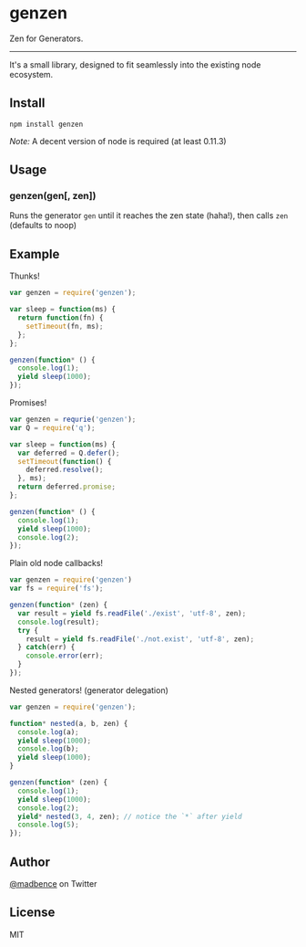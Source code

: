 # genzen

Zen for Generators.

---

It's a small library, designed to fit seamlessly into the existing node ecosystem.

## Install

```
npm install genzen
```

*Note:* A decent version of node is required (at least 0.11.3)

## Usage

### genzen(gen[, zen])

Runs the generator `gen` until it reaches the zen state (haha!), then calls `zen`
(defaults to noop)

## Example

Thunks!

```js
var genzen = require('genzen');

var sleep = function(ms) {
  return function(fn) {
    setTimeout(fn, ms);
  };
};

genzen(function* () {
  console.log(1);
  yield sleep(1000);
});
```

Promises!

```js
var genzen = requrie('genzen');
var Q = require('q');

var sleep = function(ms) {
  var deferred = Q.defer();
  setTimeout(function() {
    deferred.resolve();
  }, ms);
  return deferred.promise;
};

genzen(function* () {
  console.log(1);
  yield sleep(1000);
  console.log(2);
});
```

Plain old node callbacks!

```js
var genzen = require('genzen')
var fs = require('fs');

genzen(function* (zen) {
  var result = yield fs.readFile('./exist', 'utf-8', zen);
  console.log(result);
  try {
    result = yield fs.readFile('./not.exist', 'utf-8', zen);
  } catch(err) {
    console.error(err);
  }
});
```

Nested generators! (generator delegation)

```js
var genzen = require('genzen');

function* nested(a, b, zen) {
  console.log(a);
  yield sleep(1000);
  console.log(b);
  yield sleep(1000);
}

genzen(function* (zen) {
  console.log(1);
  yield sleep(1000);
  console.log(2);
  yield* nested(3, 4, zen); // notice the `*` after yield
  console.log(5);
});
```

## Author

[@madbence](https://twitter.com/madbence) on Twitter

## License

MIT
